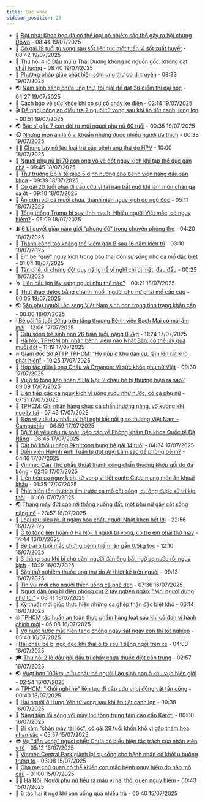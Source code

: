 ```yaml
---
title: Sức khỏe
sidebar_position: 23
---
```


<!-- dantri-suc-khoe:START -->
- 🤔 [Đột phá: Khoa học đã có thể loại bỏ nhiễm sắc thể gây ra hội chứng Down](https://dantri.com.vn/suc-khoe/dot-pha-khoa-hoc-da-co-the-loai-bo-nhiem-sac-the-gay-ra-hoi-chung-down-20250719144801016.htm) - 08:44 19/07/2025
- 🚦 [Cô gái 19 tuổi tử vong sau sốt liên tục một tuần vì sốt xuất huyết](https://dantri.com.vn/suc-khoe/co-gai-19-tuoi-tu-vong-sau-sot-lien-tuc-mot-tuan-vi-sot-xuat-huyet-20250719111650598.htm) - 08:42 19/07/2025
- 🤖 [Thu hồi 4 lô Dầu mù u Thái Dương không rõ nguồn gốc, không đạt chất lượng](https://dantri.com.vn/suc-khoe/thu-hoi-4-lo-dau-mu-u-thai-duong-khong-ro-nguon-goc-khong-dat-chat-luong-20250719152219966.htm) - 08:40 19/07/2025
- 🐻 [Phương pháp giúp phát hiện sớm ung thư do di truyền](https://dantri.com.vn/suc-khoe/phuong-phap-giup-phat-hien-som-ung-thu-do-di-truyen-20250719140940672.htm) - 08:33 19/07/2025
- 🌏 [Nam sinh sáng chữa ung thư, tối giải đề đạt 28 điểm thi đại học](https://dantri.com.vn/suc-khoe/nam-sinh-sang-chua-ung-thu-toi-giai-de-dat-28-diem-thi-dai-hoc-20250719084932127.htm) - 04:27 19/07/2025
- 👺 [Cách bảo vệ sức khỏe khi có sự cố cháy xe điện](https://dantri.com.vn/suc-khoe/cach-bao-ve-suc-khoe-khi-co-su-co-chay-xe-dien-20250714104210672.htm) - 02:14 19/07/2025
- 🎬 [Đề nghị công an điều tra 2 người tử vong sau khi ăn tiết canh, lòng lợn](https://dantri.com.vn/suc-khoe/de-nghi-cong-an-dieu-tra-2-nguoi-tu-vong-sau-khi-an-tiet-canh-long-lon-20250718221457589.htm) - 00:51 19/07/2025
- 🌏 [Bác sĩ gắp 7 con dòi từ mũi người phụ nữ 60 tuổi](https://dantri.com.vn/suc-khoe/bac-si-gap-7-con-doi-tu-mui-nguoi-phu-nu-60-tuoi-20250718193450555.htm) - 00:35 19/07/2025
- 🐵 [Những món ăn là ổ vi khuẩn nhưng được nhiều người ưa thích](https://dantri.com.vn/suc-khoe/nhung-mon-an-la-o-vi-khuan-nhung-duoc-nhieu-nguoi-ua-thich-20250719002940062.htm) - 00:33 19/07/2025
- 👨‍🏫 [Chung tay nỗ lực loại trừ các bệnh ung thư do HPV](https://dantri.com.vn/suc-khoe/chung-tay-no-luc-loai-tru-cac-benh-ung-thu-do-hpv-20250718162240996.htm) - 10:00 18/07/2025
- 🤗 [Người phụ nữ bị 70 con ong vò vẽ đốt nguy kịch khi tập thể dục gần nhà](https://dantri.com.vn/suc-khoe/nguoi-phu-nu-bi-70-con-ong-vo-ve-dot-nguy-kich-khi-tap-the-duc-gan-nha-20250718160419482.htm) - 09:45 18/07/2025
- 🫶 [Thứ trưởng Bộ Y tế giao 5 định hướng cho bệnh viện hàng đầu sản khoa](https://dantri.com.vn/suc-khoe/thu-truong-bo-y-te-giao-5-dinh-huong-cho-benh-vien-hang-dau-san-khoa-20250718161303394.htm) - 09:39 18/07/2025
- 🙉 [Cô gái 20 tuổi phải đi cấp cứu vì tai nạn bất ngờ khi làm món chân gà sả ớt](https://dantri.com.vn/suc-khoe/co-gai-20-tuoi-phai-di-cap-cuu-vi-tai-nan-bat-ngo-khi-lam-mon-chan-ga-sa-ot-20250718153124003.htm) - 09:10 18/07/2025
- 🦅 [Ăn cơm với cá muối chua, thanh niên nguy kịch do ngộ độc](https://dantri.com.vn/suc-khoe/an-com-voi-ca-muoi-chua-thanh-nien-nguy-kich-do-ngo-doc-20250718112226973.htm) - 05:11 18/07/2025
- 🐘 [Tổng thống Trump bị suy tĩnh mạch: Nhiều người Việt mắc, có nguy hiểm?](https://dantri.com.vn/suc-khoe/tong-thong-trump-bi-suy-tinh-mach-nhieu-nguoi-viet-mac-co-nguy-hiem-20250718113546860.htm) - 05:09 18/07/2025
- ⛽️ [6 bí quyết giúp nam giới “phong độ” trong chuyện phòng the](https://dantri.com.vn/suc-khoe/6-bi-quyet-giup-nam-gioi-phong-do-trong-chuyen-phong-the-20250703220720468.htm) - 04:20 18/07/2025
- 🤡 [Thành công tạo kháng thể viêm gan B sau 16 năm kiên trì](https://dantri.com.vn/suc-khoe/thanh-cong-tao-khang-the-viem-gan-b-sau-16-nam-kien-tri-20250717120611655.htm) - 03:10 18/07/2025
- 💼 [Em bé &quot;quý&quot; nguy kịch trong bào thai đón sự sống nhờ ca mổ đặc biệt](https://dantri.com.vn/suc-khoe/em-be-quy-nguy-kich-trong-bao-thai-don-su-song-nho-ca-mo-dac-biet-20250718003026968.htm) - 01:04 18/07/2025
- 🤔 [Tàn phế, di chứng đột quỵ nặng nề vì nghĩ chỉ bị mệt, đau đầu](https://dantri.com.vn/suc-khoe/tan-phe-di-chung-dot-quy-nang-ne-vi-nghi-chi-bi-met-dau-dau-20250717124107441.htm) - 00:25 18/07/2025
- 🪜 [Liên cầu lợn lây sang người như thế nào?](https://dantri.com.vn/suc-khoe/lien-cau-lon-lay-sang-nguoi-nhu-the-nao-20250717203824364.htm) - 00:21 18/07/2025
- 📝 [Thụt tháo detox bằng chanh muối, người phụ nữ phải mổ cấp cứu](https://dantri.com.vn/suc-khoe/thut-thao-detox-bang-chanh-muoi-nguoi-phu-nu-phai-mo-cap-cuu-20250717205032098.htm) - 00:05 18/07/2025
- 🌏 [Sản phụ người Lào sang Việt Nam sinh con trong tình trạng khẩn cấp](https://dantri.com.vn/suc-khoe/san-phu-nguoi-lao-sang-viet-nam-sinh-con-trong-tinh-trang-khan-cap-20250717180216503.htm) - 00:00 18/07/2025
- 🕯 [Bé gái 15 tuổi đứng trên tầng thượng Bệnh viện Bạch Mai có mái ấm mới](https://dantri.com.vn/suc-khoe/be-gai-15-tuoi-dung-tren-tang-thuong-benh-vien-bach-mai-co-mai-am-moi-20250717190437707.htm) - 12:06 17/07/2025
- 🦍 [Cứu sống trẻ sinh non 26 tuần tuổi, nặng 0,7kg](https://dantri.com.vn/suc-khoe/cuu-song-tre-sinh-non-26-tuan-tuoi-nang-07kg-20250717170947467.htm) - 11:24 17/07/2025
- 🌈 [Hà Nội, TPHCM ghi nhận bệnh viêm não Nhật Bản, có thể lây qua muỗi đốt](https://dantri.com.vn/suc-khoe/ha-noi-tphcm-ghi-nhan-benh-viem-nao-nhat-ban-co-the-lay-qua-muoi-dot-20250717173310318.htm) - 11:19 17/07/2025
- 🔥 [Giám đốc Sở ATTP TPHCM: “Họ núp ở khu dân cư, làm lén rất khó phát hiện”](https://dantri.com.vn/suc-khoe/giam-doc-so-attp-tphcm-ho-nup-o-khu-dan-cu-lam-len-rat-kho-phat-hien-20250717170452018.htm) - 10:25 17/07/2025
- 🌊 [Hợp tác giữa Long Châu và Organon: Vì sức khỏe phụ nữ Việt](https://dantri.com.vn/suc-khoe/hop-tac-giua-long-chau-va-organon-vi-suc-khoe-phu-nu-viet-20250717142129481.htm) - 09:30 17/07/2025
- 🚦 [Vụ ô tô tông liên hoàn ở Hà Nội: 2 cháu bé bị thương hiện ra sao?](https://dantri.com.vn/suc-khoe/vu-o-to-tong-lien-hoan-o-ha-noi-2-chau-be-bi-thuong-hien-ra-sao-20250717160150533.htm) - 09:09 17/07/2025
- 🤖 [Liên tiếp các ca nguy kịch vì uống rượu như nước, có cả phụ nữ](https://dantri.com.vn/suc-khoe/lien-tiep-cac-ca-nguy-kich-vi-uong-ruou-nhu-nuoc-co-ca-phu-nu-20250717110920480.htm) - 07:51 17/07/2025
- 🤡 [TPHCM: Ghi nhận hàng chục ca chấn thương nặng, vỡ xương khi ngoáy tai](https://dantri.com.vn/suc-khoe/tphcm-ghi-nhan-hang-chuc-ca-chan-thuong-nang-vo-xuong-khi-ngoay-tai-20250717112038631.htm) - 07:45 17/07/2025
- 💂 [Đơn vị y tế duy nhất tại hội nghị kết nối giao thương Việt Nam - Campuchia](https://dantri.com.vn/suc-khoe/don-vi-y-te-duy-nhat-tai-hoi-nghi-ket-noi-giao-thuong-viet-nam-campuchia-20250717124248765.htm) - 06:59 17/07/2025
- 🦄 [Bộ Y tế yêu cầu rà soát, báo cáo về Phòng khám Đa khoa Quốc tế Đà Nẵng](https://dantri.com.vn/suc-khoe/bo-y-te-yeu-cau-ra-soat-bao-cao-ve-phong-kham-da-khoa-quoc-te-da-nang-20250717084541967.htm) - 06:45 17/07/2025
- 🧠 [Cắt bỏ khối u nặng 9kg trong bụng bé gái 14 tuổi](https://dantri.com.vn/suc-khoe/cat-bo-khoi-u-nang-9kg-trong-bung-be-gai-14-tuoi-20250717112524080.htm) - 04:34 17/07/2025
- 🤖 [Diễn viên Huỳnh Anh Tuấn bị đột quỵ: Làm sao để phòng bệnh?](https://dantri.com.vn/suc-khoe/dien-vien-huynh-anh-tuan-bi-dot-quy-lam-sao-de-phong-benh-20250717095800363.htm) - 04:16 17/07/2025
- 💼 [Vinmec Cần Thơ phẫu thuật thành công chấn thương khớp gối do đá bóng](https://dantri.com.vn/suc-khoe/vinmec-can-tho-phau-thuat-thanh-cong-chan-thuong-khop-goi-do-da-bong-20250717090140616.htm) - 02:16 17/07/2025
- 🧰 [Liên tiếp ca nguy kịch, tử vong vì tiết canh: Cược mạng món ăn khoái khẩu](https://dantri.com.vn/suc-khoe/lien-tiep-ca-nguy-kich-tu-vong-vi-tiet-canh-cuoc-mang-mon-an-khoai-khau-20250717082122946.htm) - 01:35 17/07/2025
- 🎉 [Phát hiện tổn thương tim trước ca mổ cột sống, cụ ông được xử trí kịp thời](https://dantri.com.vn/suc-khoe/phat-hien-ton-thuong-tim-truoc-ca-mo-cot-song-cu-ong-duoc-xu-tri-kip-thoi-20250716222117142.htm) - 01:00 17/07/2025
- 🌏 [Thang máy đứt cáp rơi thẳng xuống đất, một phụ nữ gãy cột sống nặng nề](https://dantri.com.vn/suc-khoe/thang-may-dut-cap-roi-thang-xuong-dat-mot-phu-nu-gay-cot-song-nang-ne-20250716203029945.htm) - 23:57 16/07/2025
- 📝 [Loại rau siêu rẻ, ít ngậm hóa chất, người Nhật khen hết lời](https://dantri.com.vn/suc-khoe/loai-rau-sieu-re-it-ngam-hoa-chat-nguoi-nhat-khen-het-loi-20250715081925652.htm) - 22:56 16/07/2025
- 🧠 [Ô tô tông liên hoàn ở Hà Nội: 1 người tử vong, có trẻ em phải thở máy](https://dantri.com.vn/suc-khoe/o-to-tong-lien-hoan-o-ha-noi-1-nguoi-tu-vong-co-tre-em-phai-tho-may-20250716213716763.htm) - 14:44 16/07/2025
- 🚀 [Bé trai 5 tuổi mắc chứng bệnh hiếm, ăn gần 0,5kg tóc](https://dantri.com.vn/suc-khoe/be-trai-5-tuoi-mac-chung-benh-hiem-an-gan-05kg-toc-20250716184817258.htm) - 12:10 16/07/2025
- 💯 [3 tháng sau khi bị chó cắn, người đàn ông bất ngờ sợ nước rồi nguy kịch](https://dantri.com.vn/suc-khoe/3-thang-sau-khi-bi-cho-can-nguoi-dan-ong-bat-ngo-so-nuoc-roi-nguy-kich-20250716144510100.htm) - 10:19 16/07/2025
- 🫶 [Sắp thử nghiệm thuốc ung thư do AI thiết kế trên người](https://dantri.com.vn/khoa-hoc/sap-thu-nghiem-thuoc-ung-thu-do-ai-thiet-ke-tren-nguoi-20250716132233915.htm) - 09:13 16/07/2025
- 👹 [Tin vui mới cho người thích uống cà phê đen](https://dantri.com.vn/suc-khoe/tin-vui-moi-cho-nguoi-thich-uong-ca-phe-den-20250716142036339.htm) - 07:36 16/07/2025
- 🤩 [Người đàn ông bị điện phóng cụt 2 tay nghẹn ngào: &quot;Mọi người đừng như tôi&quot;](https://dantri.com.vn/suc-khoe/nguoi-dan-ong-bi-dien-phong-cut-2-tay-nghen-ngao-moi-nguoi-dung-nhu-toi-20250716112909320.htm) - 06:41 16/07/2025
- 🌊 [Kỹ thuật mới giúp thực hiện những ca ghép thận đặc biệt khó](https://dantri.com.vn/suc-khoe/ky-thuat-moi-giup-thuc-hien-nhung-ca-ghep-than-dac-biet-kho-20250716121444719.htm) - 06:14 16/07/2025
- 🤓 [TPHCM tập huấn an toàn thực phẩm hàng loạt sau khi có đơn vị hành chính mới](https://dantri.com.vn/suc-khoe/tphcm-tap-huan-an-toan-thuc-pham-hang-loat-sau-khi-co-don-vi-hanh-chinh-moi-20250716114903080.htm) - 06:08 16/07/2025
- 🌝 [Vợ nuốt nước mắt hiến tạng chồng ngay sát ngày con thi tốt nghiệp](https://dantri.com.vn/suc-khoe/vo-nuot-nuoc-mat-hien-tang-chong-ngay-sat-ngay-con-thi-tot-nghiep-20250716123943739.htm) - 05:40 16/07/2025
- 🕯 [Hai cháu bé bị ngộ độc khí thải ô tô sau 1 tiếng ngồi trên xe](https://dantri.com.vn/suc-khoe/hai-chau-be-bi-ngo-doc-khi-thai-o-to-sau-1-tieng-ngoi-tren-xe-20250716104516033.htm) - 04:03 16/07/2025
- 🎓 [Thu hồi 2 lô dầu gội đầu trị chấy chứa thuốc diệt côn trùng](https://dantri.com.vn/suc-khoe/thu-hoi-2-lo-dau-goi-dau-tri-chay-chua-thuoc-diet-con-trung-20250716091758378.htm) - 02:57 16/07/2025
- 🌏 [Vượt hơn 100km, cứu cháu bé người Lào sinh non ở khu vực biên giới](https://dantri.com.vn/suc-khoe/vuot-hon-100km-cuu-chau-be-nguoi-lao-sinh-non-o-khu-vuc-bien-gioi-20250715192802095.htm) - 02:54 16/07/2025
- 🔥 [TPHCM: &quot;Khối nghỉ hè&quot; liên tục đi cấp cứu vì bị động vật tấn công](https://dantri.com.vn/suc-khoe/tphcm-khoi-nghi-he-lien-tuc-di-cap-cuu-vi-bi-dong-vat-tan-cong-20250715222821555.htm) - 00:40 16/07/2025
- 📝 [Hai người ở Hưng Yên tử vong sau khi ăn tiết canh lợn](https://dantri.com.vn/suc-khoe/hai-nguoi-o-hung-yen-tu-vong-sau-khi-an-tiet-canh-lon-20250715174941556.htm) - 00:38 16/07/2025
- 🧠 [Nâng tầm lối sống với máy lọc tổng trung tâm cao cấp Karofi](https://dantri.com.vn/suc-khoe/nang-tam-loi-song-voi-may-loc-tong-trung-tam-cao-cap-karofi-20250715145530414.htm) - 00:00 16/07/2025
- 🦅 [Đi xăm &quot;chân mày tài lộc&quot;, cô gái 28 tuổi khốn khổ vì gặp thảm họa nhan sắc](https://dantri.com.vn/suc-khoe/di-xam-chan-may-tai-loc-co-gai-28-tuoi-khon-kho-vi-gap-tham-hoa-nhan-sac-20250715124451656.htm) - 05:57 15/07/2025
- 😎 [Vụ &quot;dẫn vong&quot; người chết: Chưa có biểu hiện tắc trách của nhân viên y tế](https://dantri.com.vn/suc-khoe/vu-dan-vong-nguoi-chet-chua-co-bieu-hien-tac-trach-cua-nhan-vien-y-te-20250715103551952.htm) - 05:12 15/07/2025
- 🎉 [Vinmec Central Park giành lại sự sống cho bệnh nhân có khối u buồng trứng to](https://dantri.com.vn/suc-khoe/vinmec-central-park-gianh-lai-su-song-cho-benh-nhan-co-khoi-u-buong-trung-to-20250715095808300.htm) - 03:08 15/07/2025
- 🫣 [Cha mẹ chủ quan có thể khiến con mắc bệnh nguy hiểm do não mô cầu](https://dantri.com.vn/suc-khoe/cha-me-chu-quan-co-the-khien-con-mac-benh-nguy-hiem-do-nao-mo-cau-20250714225925598.htm) - 01:00 15/07/2025
- 🧑‍🏫 [Hà Nội: Người phụ nữ tiểu ra máu vì hai thói quen nguy hiểm](https://dantri.com.vn/suc-khoe/ha-noi-nguoi-phu-nu-tieu-ra-mau-vi-hai-thoi-quen-nguy-hiem-20250715073041827.htm) - 00:43 15/07/2025
- 🥷 [6 tác hại ít ngờ khi bạn uống quá nhiều trà](https://dantri.com.vn/suc-khoe/6-tac-hai-it-ngo-khi-ban-uong-qua-nhieu-tra-20250714225114889.htm) - 00:40 15/07/2025<!-- dantri-suc-khoe:END -->
